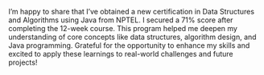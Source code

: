 I’m happy to share that I’ve obtained a new certification in Data Structures and Algorithms using Java from NPTEL. I secured a 71% score after completing the 12-week course.
This program helped me deepen my understanding of core concepts like data structures, algorithm design, and Java programming. Grateful for the opportunity to enhance my skills and excited to apply these learnings to real-world challenges and future projects!
